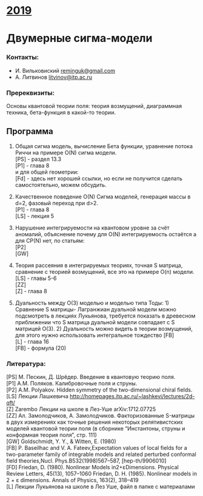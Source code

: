 # [__2019__](./README.md)

# Двумерные сигма-модели

### Контакты:
* И. Вильковиский <reminguk@gmail.com>
* А. Литвинов <litvinov@itp.ac.ru>

### Пререквизиты:
Основы квантовой теории поля: теория возмущений, диаграммная техника, бета-функция в какой-то теории.

## Программа

1. Общая сигма модель, вычисление Бета функции, уравнение потока Риччи на примере O(N) сигма модели.  
[PS] - раздел 13.3  
[P1] - глава 8  
и для общей геометрии:  
[Fd] - здесь нет хорошей ссылки, но если не получится сделать самостоятельно, можем обсудить.  


2. Качественное поведение O(N) Сигма моделей, генерация массы в d=2, фазовый переход при d>2.  
[P1] - глава 8  
[LS] - лекция 5  


3. Нарушение интегрируемости на квантовом уровне за счёт аномалий, объяснение почему для O(N) интегрируемость остаётся а для CP(N) нет, по статьям:  
[P2]  
[GW]  


4. Теория рассеяния в интегрируемых теориях, точная S матрица, сравнение с теорией возмущений, все это на примере O(n) модели.  
[LS] - главы 5-6  
[ZZ]  
[Z] - глава 8  


5. Дуальность между О(3) моделью и моделью типа Тоды: 1) Сравнение S матрицы- Лагранжиан дуальной модели можно подсмотреть в лекциях Лукьянова, требуется показать в древесном приближении что S матрица дуальной модели совпадает с S матрицей О(3). 2) Дуальность можно видеть в теории возмущений, для этого нужно использовать интегральное тождество   [FB]  
[L] - глава 16  
[FB] - формула (20)  


### Литература:  
[PS] М. Пескин, Д. Шрёдер. Введение в квантовую теорию поля.  
[P1] А.М. Поляков. Калибровочные поля и струны.  
[P2] A.M. Polyakov. Hidden symmetry of the two-dimensional chiral fields.  
[LS] Лекции Лашкевича <http://homepages.itp.ac.ru/~lashkevi/lectures/2d-qft/>  
[Z] Zarembo Лекции на школе в Лез-Уше    arXiv:1712.07725  
[ZZ] Ал. Замолодчиков, А. Замолодчиков. Факторизованные S-матрицы в двух измерениях как точные решения некоторых релятивистских моделей квантовой теории поля (в сборнике “Инстантоны, струны и конформная теория поля”, стр. 111)  
[GW] Goldschmidt, Y. Y., & Witten, E. (1980)  
[FB] P. Baseilhac and V. A. Fateev,Expectation values of local fields for a two-parameter family of integrable models and related perturbed conformal field theories,Nucl. Phys.B532(1998)567–587, [hep-th/9906010]  
[FD] Friedan, D. (1980). Nonlinear Models in2+εDimensions. Physical Review Letters, 45(13), 1057–1060
Friedan, D. H. (1985). Nonlinear models in 2 + ε dimensions. Annals of Physics, 163(2), 318–419  
[L] Лекции Лукьянова на школе  в Лез Уше, файл в папке с материалами

